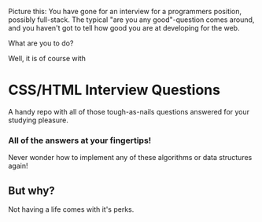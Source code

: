 Picture this: You have gone for an interview for a programmers position, possibly full-stack. The typical "are you any good"-question comes around, and you haven't got to tell how good you are at developing for the web.

What are you to do?

Well, it is of course with 

# CSS/HTML Interview Questions

A handy repo with all of those tough-as-nails questions answered for your studying pleasure.

### All of the answers at your fingertips!

Never wonder how to implement any of these algorithms or data structures again!

## But why?

Not having a life comes with it's perks.
